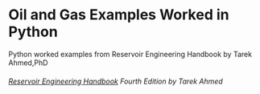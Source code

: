 # Oil and Gas Examples Worked in Python 
Python worked examples from Reservoir Engineering Handbook by Tarek Ahmed,PhD
###### [Reservoir Engineering Handbook](https://www.amazon.com/Reservoir-Engineering-Handbook-Tarek-Ahmed/dp/0128136499/ref=pd_vtp_14_2/132-7503470-2764465?_encoding=UTF8&pd_rd_i=0128136499&pd_rd_r=22e13e5b-d434-4cd2-a09b-8603359723bb&pd_rd_w=jSomx&pd_rd_wg=0Z06W&pf_rd_p=78799b78-dae3-4301-84de-c8d65b9b651a&pf_rd_r=H9MXB2KS6RVQFVJMEZEH&psc=1&refRID=H9MXB2KS6RVQFVJMEZEH) Fourth Edition by Tarek Ahmed 
